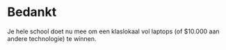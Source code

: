 

# Bedankt

Je hele school doet nu mee om een klaslokaal vol laptops (of $10.000 aan andere technologie) te winnen.